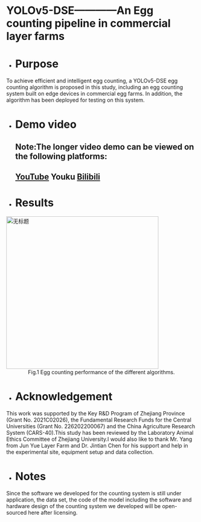 # YOLOv5-DSE————An Egg counting pipeline in commercial layer farms
- # Purpose
To achieve efficient and intelligent egg counting, a YOLOv5-DSE egg counting algorithm is proposed in this study, including an egg counting system built on edge devices in commercial egg farms. In addition, the algorithm has been deployed for testing on this system.
- # Demo video
  ## Note:The longer video demo can be viewed on the following platforms:
  ## [YouTube](https://youtu.be/xRCAaqs1efI) Youku  [Bilibili]()
- # Results
<img width="403" alt="无标题" src="https://github.com/PuristWu/Egg_counting/assets/90194261/74f86758-895a-4415-aafc-83bcf33ad6d7">

<div align=center>
Fig.1  Egg counting performance of the different algorithms.
</div>

- # Acknowledgement
This work was supported by the Key R&D Program of Zhejiang Province (Grant No. 2021C02026), the Fundamental Research Funds for the Central Universities (Grant No. 226202200067) and the China Agriculture Research System (CARS-40).This study has been reviewed by the Laboratory Animal Ethics Committee of Zhejiang University.I would also like to thank Mr. Yang from Jun Yue Layer Farm and Dr. Jintian Chen for his support and help in the experimental site, equipment setup and data collection.

- # Notes
Since the software we developed for the counting system is still under application, the data set, the code of the model including the software and hardware design of the counting system we developed will be open-sourced here after licensing.
